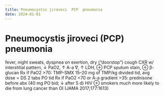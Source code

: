 ```yaml
---
title: Pneumocystis jiroveci  PCP  pneumonia
date: 2024-01-01
---
```

# Pneumocystis jiroveci (PCP) pneumonia

fever, night sweats, dyspnea on exertion, dry (“doorstop”) cough
CXR w/ interstitial pattern, ↓ PaO2, ↑ A-a ∇, ↑ LDH, ⊕ PCP sputum stain, ⊕ β-glucan
Rx if PaO2 >70: TMP-SMX 15–20 mg of TMP/kg divided tid, avg dose = DS 2 tabs PO tid
Rx if PaO2 <70 or A-a gradient >35: prednisone before abx (40 mg PO bid; ↓ after 5 d)
HIV ⊕ smokers much more likely to die from lung cancer than OI (JAMA 2017;177:1613)
